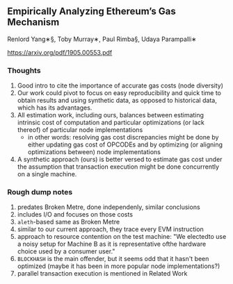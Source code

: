## Empirically Analyzing Ethereum’s Gas Mechanism

Renlord Yang∗§, Toby Murray∗, Paul Rimba§, Udaya Parampalli∗

https://arxiv.org/pdf/1905.00553.pdf

### Thoughts

1. Good intro to cite the importance of accurate gas costs (node diversity)
2. Our work could pivot to focus on easy reproducibility and quick time to obtain results and using synthetic data, as opposed to historical data, which has its advantages.
3. All estimation work, including ours, balances between estimating intrinsic cost of computation and particular optimizations (or lack thereof) of particular node implementations
   - in other words: resolving gas cost discrepancies might be done by either updating gas cost of OPCODEs and by optimizing (or aligning optimizations between) node implementations
4. A synthetic approach (ours) is better versed to estimate gas cost under the assumption that transaction execution might be done concurrently on a single machine.

### Rough dump notes

1. predates Broken Metre, done independenly, similar conclusions
2. includes I/O and focuses on those costs
3. `aleth`-based same as Broken Metre
4. similar to our current approach, they trace every EVM instruction
5. approach to resource contention on the test machine: "We electedto use a noisy setup for Machine B as it is representative ofthe hardware choice used by a consumer user."
6. `BLOCKHASH` is the main offender, but it seems odd that it hasn't been optimized (maybe it has been in more popular node implementations?)
7. parallel transaction execution is mentioned in Related Work

